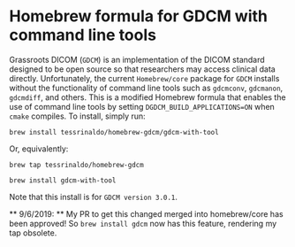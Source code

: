 # Homebrew formula for GDCM with command line tools
Grassroots DICOM (`GDCM`) is an implementation of the DICOM standard designed to be open source so that researchers may access clinical data directly. Unfortunately, the current `Homebrew/core` package for `GDCM` installs without the functionality 
of command line tools such as `gdcmconv`, `gdcmanon`, `gdcmdiff`, and others. This is a modified 
Homebrew formula that enables the use of command line tools by setting 
`DGDCM_BUILD_APPLICATIONS=ON` when `cmake` compiles. To 
install, simply run:

`brew install tessrinaldo/homebrew-gdcm/gdcm-with-tool`

Or, equivalently:

`brew tap tessrinaldo/homebrew-gdcm`

`brew install gdcm-with-tool`

Note that this install is for `GDCM version 3.0.1`.

** 9/6/2019: ** My PR to get this changed merged into homebrew/core has been approved! So `brew install gdcm` now has this feature, rendering my tap obsolete.


